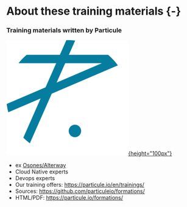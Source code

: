 # About these training materials {-}

### Training materials written by Particule

[![](images/logo-particule.png){height="100px"}](https://particule.io/en)

- ex [Osones/Alterway](https://cloud-consulting.alterway.fr)
- Cloud Native experts
- Devops experts
- Our training offers: <https://particule.io/en/trainings/>
- Sources: <https://github.com/particuleio/formations/>
- HTML/PDF: <https://particule.io/formations/>

